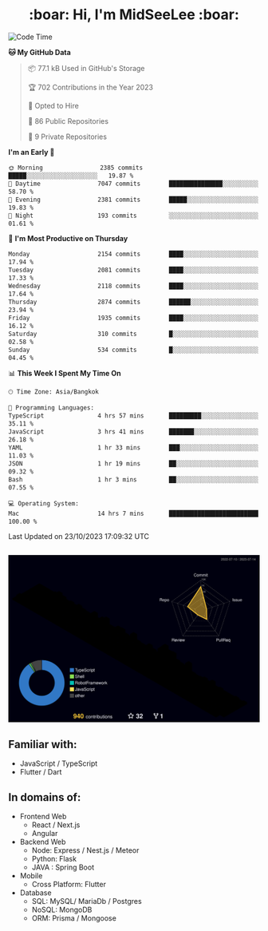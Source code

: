 <h1 align="center"> :boar: Hi, I'm MidSeeLee :boar:</h1>
 
<!--START_SECTION:waka-->
![Code Time](http://img.shields.io/badge/Code%20Time-1%2C033%20hrs%2054%20mins-blue)

**🐱 My GitHub Data** 

> 📦 77.1 kB Used in GitHub's Storage 
 > 
> 🏆 702 Contributions in the Year 2023
 > 
> 💼 Opted to Hire
 > 
> 📜 86 Public Repositories 
 > 
> 🔑 9 Private Repositories 
 > 
**I'm an Early 🐤** 

```text
🌞 Morning                2385 commits        █████░░░░░░░░░░░░░░░░░░░░   19.87 % 
🌆 Daytime                7047 commits        ███████████████░░░░░░░░░░   58.70 % 
🌃 Evening                2381 commits        █████░░░░░░░░░░░░░░░░░░░░   19.83 % 
🌙 Night                  193 commits         ░░░░░░░░░░░░░░░░░░░░░░░░░   01.61 % 
```
📅 **I'm Most Productive on Thursday** 

```text
Monday                   2154 commits        ████░░░░░░░░░░░░░░░░░░░░░   17.94 % 
Tuesday                  2081 commits        ████░░░░░░░░░░░░░░░░░░░░░   17.33 % 
Wednesday                2118 commits        ████░░░░░░░░░░░░░░░░░░░░░   17.64 % 
Thursday                 2874 commits        ██████░░░░░░░░░░░░░░░░░░░   23.94 % 
Friday                   1935 commits        ████░░░░░░░░░░░░░░░░░░░░░   16.12 % 
Saturday                 310 commits         █░░░░░░░░░░░░░░░░░░░░░░░░   02.58 % 
Sunday                   534 commits         █░░░░░░░░░░░░░░░░░░░░░░░░   04.45 % 
```


📊 **This Week I Spent My Time On** 

```text
🕑︎ Time Zone: Asia/Bangkok

💬 Programming Languages: 
TypeScript               4 hrs 57 mins       █████████░░░░░░░░░░░░░░░░   35.11 % 
JavaScript               3 hrs 41 mins       ███████░░░░░░░░░░░░░░░░░░   26.18 % 
YAML                     1 hr 33 mins        ███░░░░░░░░░░░░░░░░░░░░░░   11.03 % 
JSON                     1 hr 19 mins        ██░░░░░░░░░░░░░░░░░░░░░░░   09.32 % 
Bash                     1 hr 3 mins         ██░░░░░░░░░░░░░░░░░░░░░░░   07.55 % 

💻 Operating System: 
Mac                      14 hrs 7 mins       █████████████████████████   100.00 % 
```


 Last Updated on 23/10/2023 17:09:32 UTC
<!--END_SECTION:waka-->

##

![](./profile-3d-contrib/profile-night-rainbow.svg)

## Familiar with:
- JavaScript / TypeScript
- Flutter / Dart

## In domains of:
- Frontend Web
  - React / Next.js
  - Angular
- Backend Web
  - Node: Express / Nest.js / Meteor
  - Python: Flask
  - JAVA : Spring Boot
- Mobile
  - Cross Platform: Flutter
- Database
  - SQL: MySQL/ MariaDb / Postgres
  - NoSQL: MongoDB
  - ORM: Prisma / Mongoose
